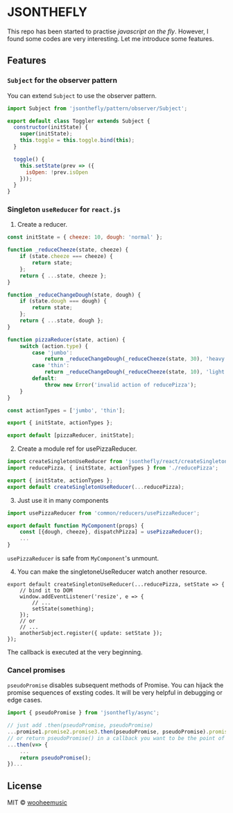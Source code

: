 # JSONTHEFLY
This repo has been started to practise *javascript on the fly*. However, I found some codes are very interesting. Let me introduce some features.

## Features

### `Subject` for the observer pattern
You can extend `Subject` to use the observer pattern.
```js
import Subject from 'jsonthefly/pattern/observer/Subject';

export default class Toggler extends Subject {
  constructor(initState) {
    super(initState);
    this.toggle = this.toggle.bind(this);
  }

  toggle() {
    this.setState(prev => ({
      isOpen: !prev.isOpen
    }));
  }
}
```
### Singleton `useReducer` for `react.js`
1. Create a reducer.
```jsx
const initState = { cheeze: 10, dough: 'normal' };

function _reduceCheeze(state, cheeze) {
    if (state.cheeze === cheeze) {
        return state;
    };
    return { ...state, cheeze };
}

function _reduceChangeDough(state, dough) {
    if (state.dough === dough) {
        return state;
    };
    return { ...state, dough };
}

function pizzaReducer(state, action) {
    switch (action.type) {
        case 'jumbo':
            return _reduceChangeDough(_reduceCheeze(state, 30), 'heavy');
        case 'thin':
            return _reduceChangeDough(_reduceCheeze(state, 10), 'light');
        default:
            throw new Error('invalid action of reducePizza');
    }
}

const actionTypes = ['jumbo', 'thin'];

export { initState, actionTypes };

export default [pizzaReducer, initState];
```
2. Create a module ref for usePizzaReducer.
```jsx
import createSingletonUseReducer from 'jsonthefly/react/createSingletonUseReducer';
import reducePizza, { initState, actionTypes } from './reducePizza';

export { initState, actionTypes };
export default createSingletonUseReducer(...reducePizza);
```

3. Just use it in many components
```jsx
import usePizzaReducer from 'common/reducers/usePizzaReducer';

export default function MyComponent(props) {
    const [{dough, cheeze}, dispatchPizza] = usePizzaReducer();
    ...
}
```
`usePizzaReducer` is safe from `MyComponent`'s unmount.

4. You can make the singletoneUseReducer watch another resource.
```
export default createSingletonUseReducer(...reducePizza, setState => {
    // bind it to DOM
    window.addEventListener('resize', e => {
        // ...
        setState(something);
    });
    // or
    // ...
    anotherSubject.register({ update: setState });
});
```
The callback is executed at the very beginning.

### Cancel promises
`pseudoPromise` disables subsequent methods of Promise. You can hijack the promise sequences of exsting codes. It will be very helpful in debugging or edge cases.
```js
import { pseudoPromise } from 'jsonthefly/async';

// just add .then(pseudoPromise, pseudoPromise)
...promise1.promise2.promise3.then(pseudoPromise, pseudoPromise).promise4.promise5.promise6...
// or return pseudoPromise() in a callback you want to be the point of cascading.
...then(v=> {
    ...
    return pseudoPromise();
})...

```

## License

MIT © [wooheemusic](https://github.com/wooheemusic)
